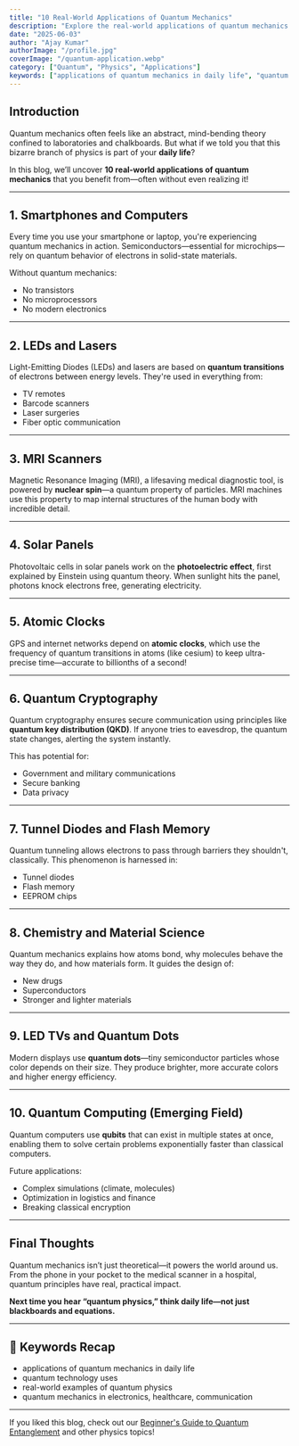```yaml
---
title: "10 Real-World Applications of Quantum Mechanics"
description: "Explore the real-world applications of quantum mechanics in daily life—from electronics to medical imaging, quantum physics is everywhere!"
date: "2025-06-03"
author: "Ajay Kumar"
authorImage: "/profile.jpg"
coverImage: "/quantum-application.webp"
category: ["Quantum", "Physics", "Applications"]
keywords: ["applications of quantum mechanics in daily life", "quantum mechanics uses", "real-world quantum physics", "quantum technology examples"]
---
```


## Introduction

Quantum mechanics often feels like an abstract, mind-bending theory confined to laboratories and chalkboards. But what if we told you that this bizarre branch of physics is part of your **daily life**?

In this blog, we’ll uncover **10 real-world applications of quantum mechanics** that you benefit from—often without even realizing it!

---

## 1. **Smartphones and Computers**

Every time you use your smartphone or laptop, you're experiencing quantum mechanics in action. Semiconductors—essential for microchips—rely on quantum behavior of electrons in solid-state materials.

Without quantum mechanics:
- No transistors  
- No microprocessors  
- No modern electronics

---

## 2. **LEDs and Lasers**

Light-Emitting Diodes (LEDs) and lasers are based on **quantum transitions** of electrons between energy levels. They're used in everything from:
- TV remotes  
- Barcode scanners  
- Laser surgeries  
- Fiber optic communication

---

## 3. **MRI Scanners**

Magnetic Resonance Imaging (MRI), a lifesaving medical diagnostic tool, is powered by **nuclear spin**—a quantum property of particles. MRI machines use this property to map internal structures of the human body with incredible detail.

---

## 4. **Solar Panels**

Photovoltaic cells in solar panels work on the **photoelectric effect**, first explained by Einstein using quantum theory. When sunlight hits the panel, photons knock electrons free, generating electricity.

---

## 5. **Atomic Clocks**

GPS and internet networks depend on **atomic clocks**, which use the frequency of quantum transitions in atoms (like cesium) to keep ultra-precise time—accurate to billionths of a second!

---

## 6. **Quantum Cryptography**

Quantum cryptography ensures secure communication using principles like **quantum key distribution (QKD)**. If anyone tries to eavesdrop, the quantum state changes, alerting the system instantly.

This has potential for:
- Government and military communications  
- Secure banking  
- Data privacy

---

## 7. **Tunnel Diodes and Flash Memory**

Quantum tunneling allows electrons to pass through barriers they shouldn't, classically. This phenomenon is harnessed in:
- Tunnel diodes  
- Flash memory  
- EEPROM chips

---

## 8. **Chemistry and Material Science**

Quantum mechanics explains how atoms bond, why molecules behave the way they do, and how materials form. It guides the design of:
- New drugs  
- Superconductors  
- Stronger and lighter materials

---

## 9. **LED TVs and Quantum Dots**

Modern displays use **quantum dots**—tiny semiconductor particles whose color depends on their size. They produce brighter, more accurate colors and higher energy efficiency.

---

## 10. **Quantum Computing (Emerging Field)**

Quantum computers use **qubits** that can exist in multiple states at once, enabling them to solve certain problems exponentially faster than classical computers.

Future applications:
- Complex simulations (climate, molecules)  
- Optimization in logistics and finance  
- Breaking classical encryption

---

## Final Thoughts

Quantum mechanics isn’t just theoretical—it powers the world around us. From the phone in your pocket to the medical scanner in a hospital, quantum principles have real, practical impact.

**Next time you hear “quantum physics,” think daily life—not just blackboards and equations.**

---

## 📌 Keywords Recap

- applications of quantum mechanics in daily life  
- quantum technology uses  
- real-world examples of quantum physics  
- quantum mechanics in electronics, healthcare, communication

---

If you liked this blog, check out our [Beginner's Guide to Quantum Entanglement](/what-is-quantum-entanglement-a-bginners-guide) and other physics topics!

